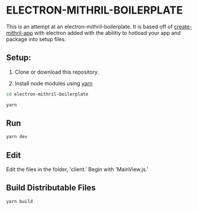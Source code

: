 # ELECTRON-MITHRIL-BOILERPLATE
This is an attempt at an electron-mithril-boilerplate. It is based off of [create-mithril-app](https://www.npmjs.com/package/create-mithril-app) with electron added with the abilitiy to hotload your app and package into setup files.

## Setup:
1. Clone or download this repository.

2. Install node modules using [yarn](https://www.npmjs.com/package/yarn)

```bash
cd electron-mithril-boilerplate
```

```bash
yarn
```

## Run
```bash
yarn dev
```

## Edit
Edit the files in the folder, 'client.' Begin with 'MainView.js.'
## Build Distributable Files
```bash
yarn build
```
